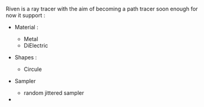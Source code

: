 Riven is a ray tracer with the aim of becoming a path tracer soon enough 
for now it support :

  - Material :
    * Metal
    * DiElectric
   
  - Shapes :
     * Circule
      
  - Sampler
      * random jittered sampler

   - 
